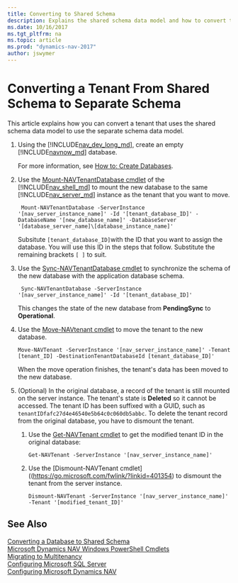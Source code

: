 ```yaml
---
title: Converting to Shared Schema
description: Explains the shared schema data model and how to convert to it from the default separate schema data model.
ms.date: 10/16/2017
ms.tgt_pltfrm: na
ms.topic: article
ms.prod: "dynamics-nav-2017"
author: jswymer
---
```

# Converting a Tenant From Shared Schema to Separate Schema
This article explains how you can convert a tenant that uses the shared schema data model to use the separate schema data model. 

1. Using the [!INCLUDE[nav_dev_long_md](includes/nav_dev_long_md.md)], create an empty [!INCLUDE[navnow_md](includes/navnow_md.md)] database.

    For more information, see [How to: Create Databases](How-to--Create-Databases.md).

2. Use the [Mount-NAVTenantDatabase cmdlet](https://go.microsoft.com/fwlink/?linkid=838753) of the [!INCLUDE[nav_shell_md](includes/nav_shell_md.md)] to mount the new database to the same [!INCLUDE[nav_server_md](includes/nav_server_md.md)] instance as the tenant that you want to move.

    ```
     Mount-NAVTenantDatabase -ServerInstance '[nav_server_instance_name]' -Id '[tenant_database_ID]' -DatabaseName '[new_database_name]' -DatabaseServer '[database_server_name]\[database_instance_name]'
    ```
    Subsitute `[tenant_database_ID]`with the ID that you want to assign the database. You will use this ID in the steps that follow. Substitute the remaining brackets `[ ]` to suit. 

3. Use the [Sync-NAVTenantDatabase cmdlet](https://go.microsoft.com/fwlink/?linkid=839293) to synchronize the schema of the new database with the application database schema.

    ```
     Sync-NAVTenantDatabase -ServerInstance '[nav_server_instance_name]' -Id '[tenant_database_ID]'
    ```
    This changes the state of the new database from **PendingSync** to **Operational**.

4. Use the [Move-NAVtenant cmdlet](https://go.microsoft.com/fwlink/?linkid=845140) to move the tenant to the new database.

    ```
    Move-NAVTenant -ServerInstance '[nav_server_instance_name]' -Tenant [tenant_ID] -DestinationTenantDatabaseId [tenant_database_ID]'
    ```

    When the move operation finishes, the tenant's data has been moved to the new database.

5. (Optional) In the original database, a record of the tenant is still mounted on the server instance. The tenant's state is **Deleted** so it cannot be accessed. The tenant ID has been suffixed with a GUID, such as `tenantIDfafc27d4e46540e5b64c0c060db5abbc`. To delete the tenant record from the original database, you have to dismount the tenant.

    1.  Use the [Get-NAVTenant cmdlet](https://go.microsoft.com/fwlink/?linkid=401366) to get the modified tenant ID in the original database:

        ```
        Get-NAVTenant -ServerInstance '[nav_server_instance_name]' 
        ```
    
    2.  Use the [Dismount-NAVTenant cmdlet]((https://go.microsoft.com/fwlink/?linkid=401354) to dismount the tenant from the server instance.

        ```
        Dismount-NAVTenant -ServerInstance '[nav_server_instance_name]' -Tenant '[modified_tenant_ID]'
        ```

## See Also  
[Converting a Database to Shared Schema](convert-database-to-shared-schema.md)  
[Microsoft Dynamics NAV Windows PowerShell Cmdlets](Microsoft-Dynamics-NAV-Windows-PowerShell-Cmdlets.md)   
[Migrating to Multitenancy](Migrating-to-Multitenancy.md)  
[Configuring Microsoft SQL Server](Configuring-Microsoft-SQL-Server.md)   
[Configuring Microsoft Dynamics NAV](Configuring-Microsoft-Dynamics-NAV.md)  
